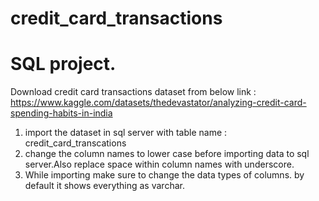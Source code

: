 # credit_card_transactions
# SQL project.
Download credit card transactions dataset from below link :
https://www.kaggle.com/datasets/thedevastator/analyzing-credit-card-spending-habits-in-india
1. import the dataset in sql server with table name : credit_card_transcations
2. change the column names to lower case before importing data to sql server.Also replace space within column names with underscore.
3. While importing make sure to change the data types of columns. by default it shows everything as varchar.
